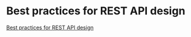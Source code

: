 # Best practices for REST API design

<a href="https://stackoverflow.blog/2020/03/02/best-practices-for-rest-api-design" target="_blank">Best practices for REST API design</a>
